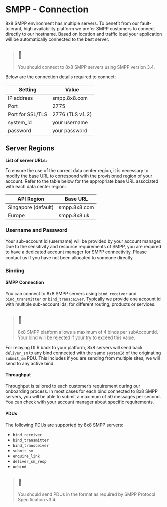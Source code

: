 # SMPP - Connection

8x8 SMPP environment has multiple servers. To benefit from our fault-tolerant, high availability platform we prefer SMPP customers to connect directly to our hostname. Based on location and traffic load your application will be automatically connected to the best server.

> 📘
> -
>
> You should connect to 8x8 SMPP servers using SMPP version 3.4.
>
>

Below are the connection details required to connect:

| Setting | Value |
| --- | --- |
| IP address | smpp.8x8.com |
| Port | 2775 |
| Port for SSL/TLS | 2776 (TLS v1.2) |
| system\_id | your username |
| password | your password |

## Server Regions

**List of server URLs:**

To ensure the use of the correct data center region, it is necessary to modify the base URL to correspond with the provisioned region of your account. Refer to the table below for the appropriate base URL associated with each data center region:

| API Region | Base URL |
| --- | --- |
| Singapore (default) | smpp.8x8.com |
| Europe | smpp.8x8.uk |

### Username and Password

Your sub-account Id (username) will be provided by your account manager. Due to the sensitivity and resource requirements of SMPP, you are required to have a dedicated account manager for SMPP connectivity. Please contact us if you have not been allocated to someone directly.

### Binding

#### SMPP Connection

You can connect to 8x8 SMPP servers using `bind_receiver` and `bind_transmitter` or `bind_transceiver`. Typically we provide one account id with multiple sub-account ids; for different routing, products or services.

> 🚧
> -
>
> 8x8 SMPP platform allows a maximum of 4 binds per subAccountId. Your bind will be rejected if your try to exceed this value.
>
>

For relaying DLR back to your platform, 8x8 servers will send back `deliver_sm` to any bind connected with the same `systemId` of the originating `submit_sm` PDU. This includes if you are sending from multiple sites; we will send to any active bind.

#### Throughput

Throughput is tailored to each customer’s requirement during our onboarding process. In most cases for each bind connected to 8x8 SMPP servers, you will be able to submit a maximum of 50 messages per second. You can check with your account manager about specific requirements.

#### PDUs

The following PDUs are supported by 8x8 SMPP servers:

* `bind_receiver`
* `bind_transmitter`
* `bind_transceiver`
* `submit_sm`
* `enquire_link`
* `deliver_sm_resp`
* `unbind`

> 📘
> -
>
> You should send PDUs in the format as required by SMPP Protocol Specification v3.4.
>
>
